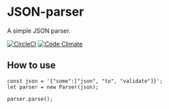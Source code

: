 # JSON-parser
A simple JSON parser.

[![CircleCI](https://circleci.com/gh/pvienneau/JSON-parser/tree/master.svg?style=shield)](https://circleci.com/gh/pvienneau/JSON-parser/tree/master)
[![Code Climate](https://codeclimate.com/github/pvienneau/JSON-parser/badges/gpa.svg)](https://codeclimate.com/github/pvienneau/JSON-parser)

## How to use

```
const json = '{"some":["json", "to", "validate"]}';
let parser = new Parser(json);

parser.parse();
```

